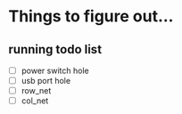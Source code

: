 [//]: # ( -*- mode: markdown; mode: visual-line; mode: flyspell; fill-column: 72; -*- for emacs heathens )
[//]: # ( :vim:syntax=markdown:tw=72:                                                 for vim   heathens )

# Things to figure out...

## running todo list
- [ ] power switch hole
- [ ] usb port hole
- [ ] row_net
- [ ] col_net
